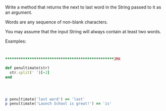 Write a method that returns the next to last word in the String passed to it as an argument.

Words are any sequence of non-blank characters.

You may assume that the input String will always contain at least two words.

Examples:
```ruby


*************************************************JMX

def penultimate(str)
  str.split(' ')[-2]
end




p penultimate('last word') == 'last'
p penultimate('Launch School is great!') == 'is'




